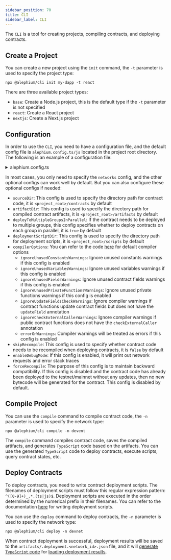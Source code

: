 ```yaml
---
sidebar_position: 70
title: CLI
sidebar_label: CLI
---
```


The `CLI` is a tool for creating projects, compiling contracts, and deploying contracts.

## Create a Project

You can create a new project using the `init` command, the `-t` parameter is used to specify the project type:

```shell
npx @alephium/cli init my-dapp -t react
```

There are three available project types:

* `base`: Create a Node.js project, this is the default type if the `-t` parameter is not specified
* `react`: Create a React project
* `nextjs`: Create a Next.js project

## Configuration

In order to use the `CLI`, you need to have a configuration file, and the default config file is `alephium.config.ts/js` located in the project root directory. The following is an example of a configuration file:

<details>
<summary>alephium.config.ts</summary>
<p>

```typescript
import { Configuration } from '@alephium/cli'

const configuration: Configuration = {
  // The `networks` field specifies configurations for different networks. It supports three types of networks: devnet, testnet, and mainnet
  networks: {
    devnet: {
      // The `nodeUrl` is the url of the full node
      nodeUrl: 'http://localhost:22973',
      // The purpose of private key is for deploying contracts. Since Alephium currently has 4 groups,
      // the maximum length of `privateKeys` is 4, and each group can have at most one private key.
      // If you only need to deploy contracts to one group, you only need to specify one private key.
      privateKeys: ['a642942e67258589cd2b1822c631506632db5a12aabcf413604e785300d762a5'],
      // The `deploymentFile` field is an optional config. If it is not specified, the default path
      // is `<project_root>/artifacts/.deployment.<network_id>.json`.
      deploymentFile: './deployments/.deployment.devnet.json',
      // The `confirmations` field is used to specify the number of block confirmations to wait for
      // after contract deployment. This is an optional config. If it is not specified, it defaults
      // to 1 for devnet and 2 for testnet and mainnet.
      confirmations: 1
    }
  }
}

// You must export the `configuration` from the config file
export default configuration
```

</p></details>

In most cases, you only need to specify the `networks` config, and the other optional configs can work well by default. But you can also configure these optional configs if needed:

* `sourceDir`: This config is used to specify the directory path for contract code, it is `<project_root>/contracts` by default
* `artifactDir`: This config is used to specify the directory path for compiled contract artifacts, it is `<project_root>/artifacts` by default
* `deployToMultipleGroupsInParallel`: If the contract needs to be deployed to multiple groups, this config specifies whether to deploy contracts on each group in parallel, it is `true` by default
* `deploymentScriptDir`: This config is used to specify the directory path for deployment scripts, it is `<project_root>/scripts` by default
* `compilerOptions`: You can refer to the code [here](https://github.com/alephium/alephium-web3/blob/3640e46892c7d2f52942447f300d4b21c7166a0c/packages/web3/src/contract/contract.ts#L104) for default compiler options
  * `ignoreUnusedConstantsWarnings`: Ignore unused constants warnings if this config is enabled
  * `ignoreUnusedVariablesWarnings`: Ignore unused variables warnings if this config is enabled
  * `ignoreUnusedFieldsWarnings`: Ignore unused contract fields warnings if this config is enabled
  * `ignoreUnusedPrivateFunctionsWarnings`: Ignore unused private functions warnings if this config is enabled
  * `ignoreUpdateFieldsCheckWarnings`: Ignore compiler warnings if contract functions update contract fields but does not have the `updateField` annotation
  * `ignoreCheckExternalCallerWarnings`: Ignore compiler warnings if public contract functions does not have the `checkExternalCaller` annotation
  * `errorOnWarnings`: Compiler warnings will be treated as errors if this config is enabled
* `skipRecompile`: This config is used to specify whether contract code needs to be recompiled when deploying contracts, it is `false` by default
* `enableDebugMode`: If this config is enabled, it will print out network requests and error stack traces
* `forceRecompile`: The purpose of this config is to maintain backward compatibility. If this config is disabled and the contract code has already been deployed to the testnet/mainnet without any updates, then no new bytecode will be generated for the contract. This config is disabled by default.

## Compile Project

You can use the `compile` command to compile contract code, the `-n` parameter is used to specify the network type:

```shell
npx @alephium/cli compile -n devent
```

The `compile` command compiles contract code, saves the compiled artifacts, and generates `TypeScript` code based on the artifacts. You can use the generated `TypeScript` code to deploy contracts, execute scripts, query contract states, etc.

## Deploy Contracts

To deploy contracts, you need to write contract deployment scripts. The filenames of deployment scripts must follow this regular expression pattern: `^([0-9]+)_.*.(ts|js)$`. Deployment scripts are executed in the order determined by the numerical prefix in their filenames. You can refer to the documentation [here](../tutorials/quick-start.md#deploy-your-contract) for writing deployment scripts.

You can use the `deploy` command to deploy contracts, the `-n` parameter is used to specify the network type:

```shell
npx @alephium/cli deploy -n devnet
```

When contract deployment is successful, deployment results will be saved to the `artifacts/.deployment.<network_id>.json` file, and it will [generate `TypeScript` code](https://github.com/alephium/nextjs-template/blob/main/artifacts/ts/deployments.ts) for [loading deployment results](https://github.com/alephium/nextjs-template/blob/1e5b2b5ce69ba830782383f48210303151937cf2/src/services/utils.tsx#L18).

